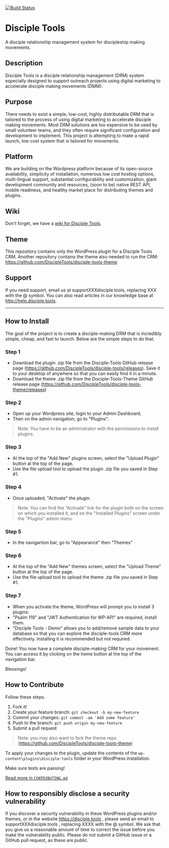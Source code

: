 [![Build Status](https://travis-ci.org/DiscipleTools/disciple-tools-theme.svg?branch=master)](https://travis-ci.org/DiscipleTools/disciple-tools-theme)

# Disciple Tools
A disciple relationship management system for discipleship making movements.

## Description
Disciple Tools is a disciple relationship management (DRM) system especially designed to support outreach projects using digital marketing to accelerate disciple making movements (DMM).

## Purpose
There needs to exist a simple, low-cost, highly distributable DRM that is tailored to the process of using digital marketing to accelerate disciple making movements. Most DRM solutions are too expensive to be used by small volunteer teams, and they often require significant configuration and development to implement. This project is attempting to make a rapid launch, low cost system that is tailored for movements.

## Platform
We are building on the Wordpress platform because of its open-source availability, simplicity of installation, numerous low cost hosting options, multi-lingual support, substantial configurability and customization, giant development community and resources, (soon to be) native REST API, mobile readiness, and healthy market place for distributing themes and plugins.

## Wiki

Don't forget, we have a [wiki for Disciple Tools](https://github.com/DiscipleTools/disciple-tools/wiki).

## Theme

This repository contains only the WordPress plugin for a Disciple Tools CRM. Another repository contains the theme also needed to run the CRM:
https://github.com/DiscipleTools/disciple-tools-theme

## Support

If you need support, email us at supportXXXdisciple.tools, replacing XXX with the @ symbol. You can also read articles in our knowledge base at http://help.disciple.tools.

---

## How to Install
The goal of the project is to create a disciple-making DRM that is incredibly simple, cheap, and fast to launch. Below are the simple steps to do that.

### Step 1
- Download the plugin .zip file from the Disciple-Tools GitHub release page (https://github.com/DiscipleTools/disciple-tools/releases). Save it to your desktop of anywhere so that you can easily find it in a minute.
- Download the theme .zip file from the Disciple-Tools-Theme GitHub release page (https://github.com/DiscipleTools/disciple-tools-theme/releases)

### Step 2
- Open up your Wordpress site, login to your Admin Dashboard.
- Then on the admin navigation, go to "Plugins".

> Note: You have to be an administrator with the permissions to install plugins.

### Step 3
- At the top of the "Add New" plugins screen, select the "Upload Plugin" button at the top of the page.
- Use the file upload tool to upload the plugin .zip file you saved in Step #1.

### Step 4
- Once uploaded, "Activate" the plugin.
> Note: You can find the "Activate" link for the plugin both on the screen on which you installed it, and on the "Installed Plugins" screen under the "Plugins" admin menu.

### Step 5
- In the navigartion bar, go to "Appearance" then "Themes"

### Step 6
- At the top of the "Add New" themes screen, select the "Upload Theme" button at the top of the page.
- Use the file upload tool to upload the theme .zip file you saved in Step #1.

### Step 7
- When you activate the theme, WordPress will prompt you to install 3 plugins:
- "Psalm 119" and "JWT Authentication for WP-API" are required, install them.
- "Disciple Tools - Demo" allows you to add/remove sample data to your database so that you can explore the disciple-tools CRM more effectively. Installing it is recommended but not required.

Done! You now have a complete disciple-making CRM for your movement.
You can access it by clicking on the home button at the top of the navigation bar.


 Blessings!

## How to Contribute

Follow these steps.

1. Fork it!
1. Create your feature branch: `git checkout -b my-new-feature`
1. Commit your changes: `git commit -am 'Add some feature'`
1. Push to the branch: `git push origin my-new-feature`
1. Submit a pull request

> Note: you may also want to fork the theme repo (https://github.com/DiscipleTools/disciple-tools-theme)

To apply your changes to the plugin, update the contents of the `wp-content\plugins\disciple-tools` folder in your WordPress installation.

Make sure tests are passing!

[Read more in `CONTRIBUTING.md`](./CONTRIBUTING.md)


## How to responsibly disclose a security vulnerability

If you discover a security vulnerability in these WordPress plugins and/or themes, or in the website https://disciple.tools , please send an email to supportXXXdisciple.tools , replacing XXXX with the @ symbol. We ask that you give us a reasonable amount of time to correct the issue before you make the vulnerability public. Please do not submit a GitHub issue or a GitHub pull request, as these are public.
